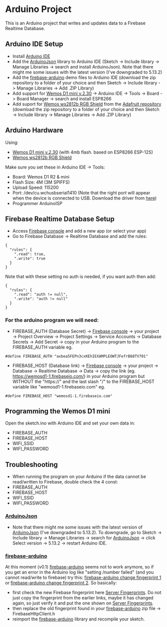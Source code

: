 # Arduino Project

This is an Arduino project that writes and updates data to a Firebase Realtime Database.

## Arduino IDE Setup

- Install [Arduino IDE](https://www.arduino.cc/en/Main/Software)
- Add the [ArduinoJson](https://github.com/bblanchon/ArduinoJson) library to Arduino IDE (Sketch -> Include library -> Manage Libraries -> search and install ArduinoJson).
Note that there might me some issues with the latest version (I've downgraded to 5.13.2)
- Add the [firebase-arduino](https://github.com/firebase/firebase-arduino) demo files to Arduino IDE (download 
the zip repository to a folder of your choice and then Sketch -> Include library -> Manage Libraries -> Add .ZIP Library)
- Add support for [Wemos D1 mini v.2.30](https://wiki.wemos.cc/products:retired:d1_mini_v2.3.0) -> Arduino IDE -> Tools -> Board -> 
Board Manager -> search and install ESP8266
- Add suport for [Wemos ws2812b RGB Shield](https://wiki.wemos.cc/products:d1_mini_shields:ws2812b_rgb_shield) from the
 [Adafruit repository](https://github.com/adafruit/Adafruit_NeoPixel) (download the zip repository to a folder of your 
 choice and then Sketch -> Include library -> Manage Libraries -> Add .ZIP Library)

## Arduino Hardware

Using: 
- [Wemos D1 mini v.2.30](https://wiki.wemos.cc/products:retired:d1_mini_v2.3.0) (with 4mb flash. based on ESP8266 ESP-12S)
- [Wemos ws2812b RGB Shield](https://wiki.wemos.cc/products:d1_mini_shields:ws2812b_rgb_shield)

Make sure you set these in Arduino IDE -> Tools:
- Board: Wemos D1 R2 & mini
- Flash Size: 4M (3M SPIFFS)
- Upload Speed: 115200
- Port: /dev/cu.wchusbserial1410 (Note that the right port will appear when the device is connected to USB. Download the driver from [here](https://wiki.wemos.cc/downloads))
- Programmer ArduinoISP


## Firebase Realtime Database Setup
- Access [Firebase console](https://console.firebase.google.com/) and add a new app (or select your app)
- Go to Firebase Database -> Realtime Database and add the rules:
```
{
  "rules": {
    ".read": true,
    ".write": true
  }
}
```

Note that with these setting no auth is needed, if you want auth then add:

```
{
  "rules": {
    ".read": "auth != null",
    ".write": "auth != null"
  }
}
```

### For the arduino program we will need:
- FIREBASE_AUTH (Database Secret) -> [Firebase console](https://console.firebase.google.com/) -> your project -> Project Overview -> 
Project Settings -> Service Accounts -> Database Secrets -> Add Secret -> copy in your Arduino program to the FIREBASE_AUTH variable
eg.
```
#define FIREBASE_AUTH "axbea5FEPn3cxKEhIEXAMPLEOWTJFefrB68TV701"
```
- FIREBASE_HOST (Database link) -> [Firebase console](https://console.firebase.google.com/) -> your project -> Database -> Realtime 
Database -> Data -> copy the link (eg. https://wemosd1-1.firebaseio.com/) in your Arduino program but WITHOUT the "https://" and 
the last slash "/" to the FIREBASE_HOST variable like "wemosd1-1.firebaseio.com"
eg.
``` 
#define FIREBASE_HOST "wemosd1-1.firebaseio.com"
```

## Programming the Wemos D1 mini

Open the sketch.ino with Arduino IDE and set your own data in:
- FIREBASE_AUTH
- FIREBASE_HOST
- WIFI_SSID
- WIFI_PASSWORD

## Troubleshooting 

- When running the program on your Arduino if the data cannot be read/written to Firebase, double check the 4 const: 
- FIREBASE_AUTH
- FIREBASE_HOST
- WIFI_SSID
- WIFI_PASSWORD

### [ArduinoJson](https://github.com/bblanchon/ArduinoJson)
- Note that there might me some issues with the latest version of [ArduinoJson](https://github.com/bblanchon/ArduinoJson) (I've downgraded to 5.13.2). 
To downgrade, go to Sketch -> Include library -> Manage Libraries -> search for [ArduinoJson](https://github.com/bblanchon/ArduinoJson) 
-> click Select version -> 5.13.2 -> restart Arduino IDE.

### [firebase-arduino](https://github.com/firebase/firebase-arduino) 
At this moment (v0.1) [firebase-arduino](https://github.com/firebase/firebase-arduino) seems not to work anymore, so if you get an error in the Arduino log like "setting /number failed" (and you cannot read/write to firebase) try this:
[firebase-arduino change fingerprint 1](https://github.com/FirebaseExtended/firebase-arduino/issues/373#issuecomment-411006219) or [firebase-arduino change fingerprint 2](https://github.com/FirebaseExtended/firebase-arduino/issues/369#issuecomment-410087936). So basically:
 - first check the new Firebase fingerprint here [Server Fingerprints](https://www.grc.com/fingerprints.htm). Do not just copy the fingerprint from the earlier links, maybe it has changed again, so just verify it and put the one shown on [Server Fingerprints](https://www.grc.com/fingerprints.htm).
 - then replace the old fingerprint found in your [firebase-arduino](https://github.com/firebase/firebase-arduino) zip file -> FirebaseHttpClient.h
 - reimport the [firebase-arduino](https://github.com/firebase/firebase-arduino) library and recompile your sketch.



